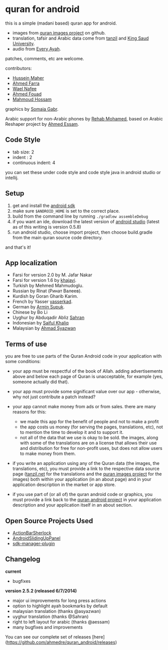 quran for android
==================================

this is a simple (madani based) quran app for android.

* images from [quran images project](http://github.com/quran/quran.com-images) on github.
* translation, tafsir and Arabic data come from [tanzil](http://tanzil.net) and [King Saud University](http://quran.ksu.edu.sa/).
* audio from [Every Ayah](http://everyayah.com/).

patches, comments, etc are welcome.

contributors:

* [Hussein Maher](http://twitter.com/husseinmaher)
* [Ahmed Farra](http://github.com/afarra)
* [Wael Nafee](http://twitter.com/wnafee)
* [Ahmed Fouad](http://twitter.com/fo2ad)
* [Mahmoud Hossam](http://github.com/mahmoudhossam)

graphics by [Somaia Gabr](http://twitter.com/somaiagabr).

Arabic support for non-Arabic phones by [Rehab Mohamed](http://twitter.com/hams_rrr), based on Arabic Reshaper project by [Ahmed Essam](http://twitter.com/Neo_4583).

Code Style
------------------------
- tab size: 2
- indent : 2
- continuous indent: 4

you can set these under code style and code style java in android studio or 
intellij.


Setup
------------------------
1. get and install the [android sdk](http://developer.android.com/sdk/index.html)
2. make sure `$ANDROID_HOME` is set to the correct place.
3. build from the command line by running `./gradlew assembleDebug`
4. if you want an ide, download the latest version of [android studio](http://tools.android.com/download/studio/canary) (latest as of this writing is version 0.5.8)
5. run android studio, choose import project, then choose build.gradle from
the main quran source code directory.

and that's it!

App localization
------------------------

* Farsi for version 2.0 by M. Jafar Nakar
* Farsi for version 1.6 by [khajavi](http://github.com/khajavi).
* Turkish by Mehmed Mahmudoglu.
* Russian by Rinat (Ринат Валеев).
* Kurdish by Goran Gharib Karim.
* French by Yasser [yasserkad](http://github.com/yasserkad).
* German by [Armin Supuk](http://github.com/ArminSupuk).
* Chinese by Bo Li
* Uyghur by Abduqadir Abliz [Sahran](http://github.com/Sahran)
* Indonesian by [Saiful Khaliq](http://twitter.com/saifious)
* Malaysian by [Ahmad Syazwan](https://github.com/asyazwan)


Terms of use
------------
you are free to use parts of the Quran Android code in your application
with some conditions:

* your app must be respectful of the book of Allah.  adding advertisements
above and below each page of Quran is unacceptable, for example (yes,
someone actually did that).

* your app must provide some significant value over our app - otherwise,
why not just contribute a patch instead?

* your app cannot make money from ads or from sales.  there are many reasons
for this:
    - we made this app for the benefit of people and not to make a profit
    - the app costs us money (for serving the pages, translations, etc), not to
mention the time to develop it and to support it.
    - not all of the data that we use is okay to be sold.  the images, along with
some of the translations are on a license that allows their use and distribution
for free for non-profit uses, but does not allow users to make money from them.

* if you write an application using any of the Quran data (the images, the
translations, etc), you must provide a link to the respective data source
page ([tanzil.net](http://tanzil.net) for the translations and the
[quran images project](http://github.com/quran/quran.com-images) for the images)
both within your application (in an about page) and in your application
description in the market or app store.

* if you use part of (or all of) the quran android code or graphics, you
must provide a link back to the [quran android
project](http://github.com/ahmedre/quran_android) in your application
description and your application itself in an about section.

Open Source Projects Used
-------------------------
* [ActionBarSherlock](http://abs.io)
* [AndroidSlidingUpPanel](https://github.com/umano/AndroidSlidingUpPanel)
* [sdk-manager-plugin](https://github.com/JakeWharton/sdk-manager-plugin)

Changelog
---------
**current**
- bugfixes

**version 2.5.2 (released 6/7/2014)**
- major ui improvements for long press actions
- option to highlight ayah bookmarks by default
- malaysian translation (thanks @asyazwan)
- uyghur translation (thanks @Sahran)
- right to left layout for arabic (thanks @aessam)
- many bugfixes and improvements

You can see our complete set of releases [here] (https://github.com/ahmedre/quran_android/releases)
